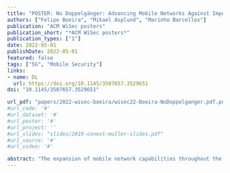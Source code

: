 ```yaml
---
title: "POSTER: No Doppelgänger: Advancing Mobile Networks Against Impersonation in Adversarial Scenarios"
authors: ["Felipe Boeira", "Mikael Asplund", "Marinho Barcellos"]
publication: "ACM WiSec posters"
publication_short: "*ACM WiSec posters*"
publication_types: ["1"]
date: 2022-05-01
publishDate: 2022-05-01
featured: false
tags: ["5G", "Mobile Security"]
links:
- name: DL
  url: https://doi.org/10.1145/3507657.3529651
doi: "10.1145/3507657.3529651"

url_pdf: "papers/2022-wisec-boeira/wisec22-Boeira-NoDoppelganger.pdf.pdf"
#url_code: '#'
#url_dataset: '#'
#url_poster: '#'
#url_project: ''
#url_slides: "slides/2019-conext-muller-slides.pdf"
#url_source: '#'
#url_video: '#'

abstract: "The expansion of mobile network capabilities throughout the decades has increased people's exposure to the digital world, and the next generations of communication networks are expected to achieve ubiquitous connectivity and immersive use cases. Security and privacy concerns have arisen and are continuously taken into account in the design of mobile networks. However, a relevant limitation currently lies in the use of shared secrets for providing security and privacy to users. Ideally, we believe that users' identities should be immune to impersonation as long as their own devices remain secure, notwithstanding the network operators and other entities potentially being compromised. In this paper, we develop this idea with the objective of providing the non-repudiation property, which represents a mitigation to its dual, impersonation."
---
```


